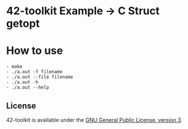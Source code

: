 42-toolkit	Example -> C Struct getopt
==========

# How to use

    - make
    - ./a.out -f filename
    - ./a.out --file filename
    - ./a.out -h
    - ./a.out --help

## License

42-toolkit is available under the [GNU General Public License, version 3](LICENSE).

